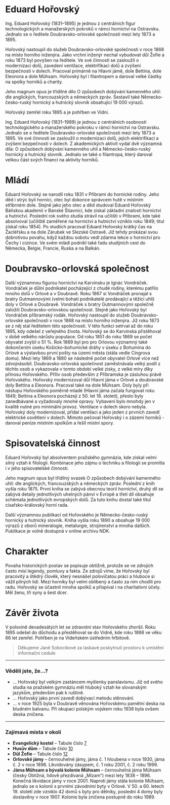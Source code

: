 # Eduard Hořovský

Ing. Eduard Hořovský (1831–1895) je jednou z centrálních figur technologických a manažerských pokroků v rámci hornictví na Ostravsku. Jednalo se o ředitele Doubravsko-orlovské společnosti mezi lety 1873 a 1895.

Hořovský nastoupil do služeb Doubravsko-orlovské společnosti v roce 1868 na místo horního inženýra. Jako vrchní inženýr nechal vybudovat důl Žofie a roku 1873 byl povýšen na ředitele. Ve své činnosti se zasloužil o modernizaci dolů, zavedení ventilace, elektrifikaci dolů a zvýšení bezpečnosti v dolech. Pracoval primárně na Hlavní jámě, dole Bettina, dole Eleonora a dole Mühsam. Hořovský byl i filantropem a daroval velké částky na spolky horníků a charity.

Jeho magnum opus je třídílné dílo O způsobech dobývání kamenného uhlí: dle anglických, francouzských a německých zpráv. Sestavil také Německo-česko-ruský hornický a hutnický slovník obsahující 19 000 výrazů.

Hořovský zemřel roku 1895 a je pohřben ve Vídni.

Ing. Eduard Hořovský (1831–1989) je jednou z centrálních osobností technologického a manažerského pokroku v rámci hornictví na Ostravsku. Jednalo se o ředitele Doubravsko-orlovské společnosti mezi lety 1873 a 1895. Ve své činnosti se zasloužil o modernizaci dolů, jejich elektrifikaci a zvýšení bezpečnosti v dolech. Z akademických aktivit vydal dvě významná díla: O způsobech dobývání kamenného uhlí a Německo-česko-ruský hornický a hutnický slovník. Jednalo se také o filantropa, který daroval velkou část svých financí na aktivity horníků.

# Mládí

Eduard Hořovský se narodil roku 1831 v Příbrami do hornické rodiny. Jeho děd i strýc byli horníci, otec byl dokonce správcem hutě v místním stříbrném dole. Stejně jako jeho otec a děd studoval Eduard Hořovský Báňskou akademii v Banské Štiavnici, kde získal základní znalosti hornictví a hutnictví. Poslední rok svého studia strávil na učilišti v Příbrami, kde také absolvoval (učiliště zaměřené na hornictví a hutnictví vzniklo roku 1849; titul získal roku 1854). Po studiích pracoval Eduard Hořovský krátký čas na Žacléřsku a na dole Zárubek ve Slezské Ostravě. Již tehdy prokázal svou dobrotivou povahu, když každou sobotu vedl zdarma lekce o hornictví pro Čechy i cizince. Ve svém mládí podnikl také řadu studijních cest do Německa, Belgie, Francie, Ruska a na Balkán.

# Doubravsko-orlovská společnost

Další významnou figurou hornictví na Karvinsku je Ignác Vondráček. Vondráček je důlní podnikatel pocházející z chudé rodiny, kterému patřilo mnoho dolů v Orlové a v Doubravě. Roku 1867 si Vondráček pronajal s bratry Gutmannovými (velmi bohatí podnikatelé prodávající a těžící uhlí) doly v Orlové a Doubravě. Vondráček s bratry Gutmannovými společně založili Doubravsko-orlovskou společnost. Stejně jako Hořovský byl Vondráček příbramský rodák.
Hořovský nastoupil do služeb Doubravsko-orlovské společnosti v roce 1868 na místo horního inženýra. Již roku 1873 se z něj stal ředitelem této společnosti. V této funkci setrval až do roku 1895, kdy odešel z veřejného života.
Hořovský se do Karvinska přistěhoval v době velkého nárůstu populace. Od roku 1851 do roku 1869 se počet obyvatel zvýšil o 51 %. Rok 1869 byl pro pro Orlovou významný také dokončením úseku Košicko–bohumické dráhy v úseku z Bohumína do Orlové a výstavbou první pošty na území města (stála vedle Cingrova domu). Mezi lety 1869 a 1880 se následně počet obyvatel Orlové více než zdvojnásobil. Doubravsko-orlovská společnost zaměstnávala velký podíl z těchto osob a vykazovala v tomto období velké zisky, z velké míry díky přínosu Hořovského. Příliv osob především z Příbramska je zásluhou právě Hořovského.
Hořovský modernizoval důl Hlavní jáma v Orlové a doubravské doly Bettina a Eleonora. Pracoval také na dole Mühsam. Doly byly při nástupu Hořovského poměrně mladé (Hlavní jáma začala fungovat roku 1849; Bettina a Eleonora pocházejí z 50. let 18. století), přesto byly zanedbávané a vyžadovaly mnohé opravy. Vybavení bylo mnohdy jen v kvalitě nutné pro minimální provoz. Ventilace v dolech skoro nebyla. Hořovský doly modernizoval, přidal ventilaci a jako jeden z prvních zavedl elektrické osvětlení v dolech. Mimoto pečoval Hořovský i o zázemí horníků - daroval peníze místním spolkům a řešil místní spory.

# Spisovatelská činnost

Eduard Hořovský byl absolventem pražského gymnázia, kde získal velmi silný vztah k filologii. Kombinace jeho zájmu o techniku a filologii se promítla i v jeho spisovatelské činnosti.

Jeho magnum opus byl třídílný svazek O způsobech dobývání kamenného uhlí: dle anglických, francouzských a německých zpráv. Poslední z knih vyšla roku 1875. První kniha se zabývá obecnou teorií hornictví, druhý díl se zabývá detaily jednotlivých uhelných pánví v Evropě a třetí díl obsahuje schémata jednotlivých evropských dolů. Za tuto knihu dostal také titul císařsko-královský horní rada.

Další významnou publikací od Hořovského je Německo-česko-ruský hornický a hutnický slovník. Kniha vyšla roku 1890 a obsahuje 19 000 výrazů z oborů mineralogie, metalurgie, strojírenství a mnoha dalších. Publikace je volně dostupná v online archivu NDK.

# Charakter

Povaha historických postav se popisuje obtížně, protože se ve zdrojích často mísí legendy, pomluvy a fakta. Ze zdrojů víme, že Hořovský byl pracovitý a štědrý člověk, který nesnášel polovičatou práci a hluboce si vážil pilných lidí. Mezi horníky byl velmi oblíbený a často za ním chodili pro radu. Hořovský se účastnil mnoha spolků a přispíval i na charitativní účely.
Měl ženu, tři syny a šest dcer.

# Závěr života

V polovině devadesátých let se zdravotní stav Hořovského zhoršil. Roku 1895 odešel do důchodu a přestěhoval se do Vídně, kde roku 1898 ve věku 66 let zemřel. Pohřben je na Vídeňském ústředním hřbitově.

> Děkujeme Janě Sobocikové za laskavé poskytnutí prostoru k umístění informační cedule

---

### Věděli jste, že...?

- ... Hořovský byl velkým zastáncem myšlenky panslavismu. Již od svého studia na pražském gymnáziu měl hluboký vztah ke slovanským jazykům, především pak k ruštině.
- ... Hořovský jako první zavedl dobývací metodu stěnování.
- ... v roce 1925 byla v Doubravě věnována Hořovskému pamětní deska na bludném balvanu. Při okupaci polským vojskem roku 1938 byla ovšem deska zničena.

---

### Zajímavá místa v okolí

- **Evangelický kostel** – Tabule číslo [7](/misto/7)
- **Husův dům** – Tabule číslo [10](/misto/10)
- **Důl Žofie** – Tabule číslo [12](/misto/12)
- **Orlovské jámy** – černouhelné jámy, jáma č. 1 hloubena v roce 1930, jáma č. 2 v roce 1896. Likvidovány zásypem, č. 1 roku 2001, č. 2 roku 1999.
- **Jáma Mühsam a bývalá kolonie Mühsam** – černouhelná jáma Mühsam (česky Obtížná, lidově přezdívaná „Mízam“) mezi lety 1838 – 1896. Konečná likvidace jámy v roce 2001. Naproti jámy stála kolonie Mühsam, jednalo se o kolonii s prvními závodními byty v Orlové. V 50. a 60. letech 19. století zde vzniklo 42 domů s byty pro dělníky, poslední 4 domy byly dostavěny v roce 1907. Kolonie byla zničena postupně do roku 1989.
